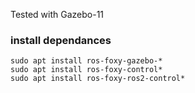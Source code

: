 Tested with Gazebo-11

### install dependances

```
sudo apt install ros-foxy-gazebo-*
sudo apt install ros-foxy-control*
sudo apt install ros-foxy-ros2-control*

```
